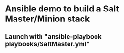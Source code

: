 # Ansible demo to build a Salt Master/Minion stack
##
## Launch with "ansible-playbook playbooks/SaltMaster.yml"
